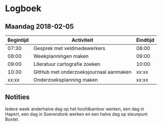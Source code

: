 # Logboek

## Maandag 2018-02-05
Begintijd | Activiteit | Eindtijd
---       | ---        | ---
07:30     | Gesprek met veldmedewerkers | 08:00
08:00     | Weekplanningen maken | 09:00
09:00     | Literatuur cartografie zoeken | 10:00
10:30     | GitHub met onderzoeksjournaal aanmaken | xx:xx
xx:xx     | Onderzoeksplanning maken | xx:xx

## Notities
Iedere week anderhalve dag op het hoofdkantoor werken, een dag in Hapert, een dag in Soerendonk werken en een halve dag op steunpunt Boxtel.
